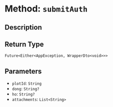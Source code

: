 # Method: `submitAuth`

## Description



## Return Type
`Future<Either<AppException, WrapperDto<void>>>`

## Parameters

- `plotId`: `String`
- `dong`: `String?`
- `ho`: `String?`
- `attachments`: `List<String>`
